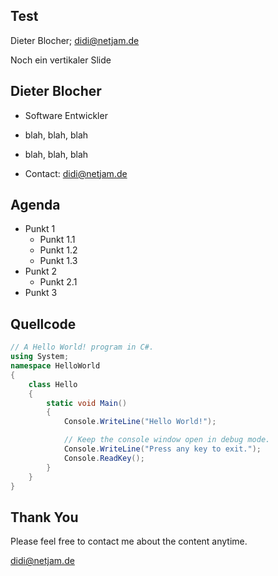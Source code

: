 ## Test


Dieter Blocher; didi@netjam.de


Noch ein vertikaler Slide



## Dieter Blocher

* Software Entwickler
* blah, blah, blah
* blah, blah, blah

* Contact: didi@netjam.de




## Agenda

* Punkt 1
  * Punkt 1.1
  * Punkt 1.2
  * Punkt 1.3
* Punkt 2
  * Punkt 2.1
* Punkt 3




## Quellcode

```cs
// A Hello World! program in C#.
using System;
namespace HelloWorld
{
    class Hello 
    {
        static void Main() 
        {
            Console.WriteLine("Hello World!");

            // Keep the console window open in debug mode.
            Console.WriteLine("Press any key to exit.");
            Console.ReadKey();
        }
    }
}
```




## Thank You

Please feel free to contact me about the content anytime.

didi@netjam.de
